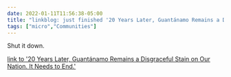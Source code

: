 ```yaml
---
date: 2022-01-11T11:56:38-05:00
title: "linkblog: just finished '20 Years Later, Guantánamo Remains a Disgraceful Stain on Our Nation. It Needs to End.'"
tags: ["micro","Communities"]
---
```

Shut it down.
 
[link to '20 Years Later, Guantánamo Remains a Disgraceful Stain on Our Nation. It Needs to End.'](https://www.aclu.org/news/human-rights/20-years-later-guantanamo-remains-a-disgraceful-stain-on-our-nation-it-needs-to-end)
